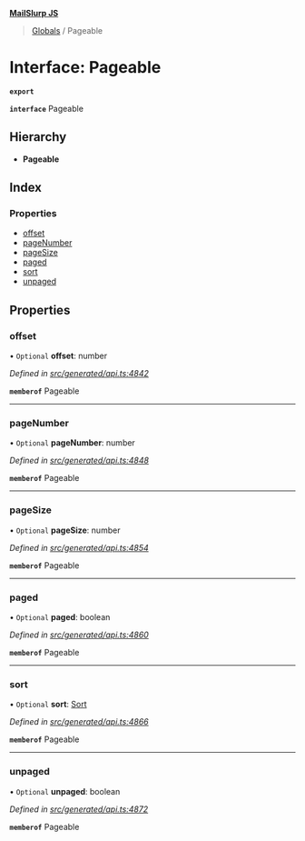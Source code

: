 **[MailSlurp JS](../README.md)**

> [Globals](../README.md) / Pageable

# Interface: Pageable

**`export`** 

**`interface`** Pageable

## Hierarchy

* **Pageable**

## Index

### Properties

* [offset](pageable.md#offset)
* [pageNumber](pageable.md#pagenumber)
* [pageSize](pageable.md#pagesize)
* [paged](pageable.md#paged)
* [sort](pageable.md#sort)
* [unpaged](pageable.md#unpaged)

## Properties

### offset

• `Optional` **offset**: number

*Defined in [src/generated/api.ts:4842](https://github.com/mailslurp/mailslurp-client/blob/ad6aa3d/src/generated/api.ts#L4842)*

**`memberof`** Pageable

___

### pageNumber

• `Optional` **pageNumber**: number

*Defined in [src/generated/api.ts:4848](https://github.com/mailslurp/mailslurp-client/blob/ad6aa3d/src/generated/api.ts#L4848)*

**`memberof`** Pageable

___

### pageSize

• `Optional` **pageSize**: number

*Defined in [src/generated/api.ts:4854](https://github.com/mailslurp/mailslurp-client/blob/ad6aa3d/src/generated/api.ts#L4854)*

**`memberof`** Pageable

___

### paged

• `Optional` **paged**: boolean

*Defined in [src/generated/api.ts:4860](https://github.com/mailslurp/mailslurp-client/blob/ad6aa3d/src/generated/api.ts#L4860)*

**`memberof`** Pageable

___

### sort

• `Optional` **sort**: [Sort](sort.md)

*Defined in [src/generated/api.ts:4866](https://github.com/mailslurp/mailslurp-client/blob/ad6aa3d/src/generated/api.ts#L4866)*

**`memberof`** Pageable

___

### unpaged

• `Optional` **unpaged**: boolean

*Defined in [src/generated/api.ts:4872](https://github.com/mailslurp/mailslurp-client/blob/ad6aa3d/src/generated/api.ts#L4872)*

**`memberof`** Pageable
